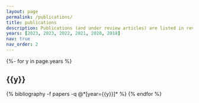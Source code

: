 ```yaml
---
layout: page
permalink: /publications/
title: publications
description: Publications (and under review articles) are listed in reversed chronological order.
years: [2023, 2023, 2022, 2021, 2020, 2018]
nav: true
nav_order: 2
---
```

<!-- _pages/publications.md -->
<div class="publications">

{%- for y in page.years %}
  <h2 class="year">{{y}}</h2>
  {% bibliography -f papers -q @*[year={{y}}]* %}
{% endfor %}

</div>

